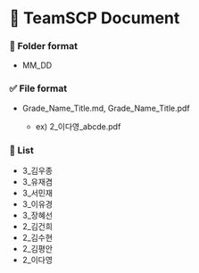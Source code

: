 # :ledger: TeamSCP Document

### :file_folder: Folder format

  - MM_DD
 

### :white_check_mark: File format

- Grade_Name_Title.md, Grade_Name_Title.pdf

  - ex) 2_이다영_abcde.pdf
 
### :pushpin: List
- 3_김우종
- 3_유재겸
- 3_서민재
- 3_이유경
- 3_장혜선
- 2_김건희
- 2_김수현
- 2_김평안
- 2_이다영
